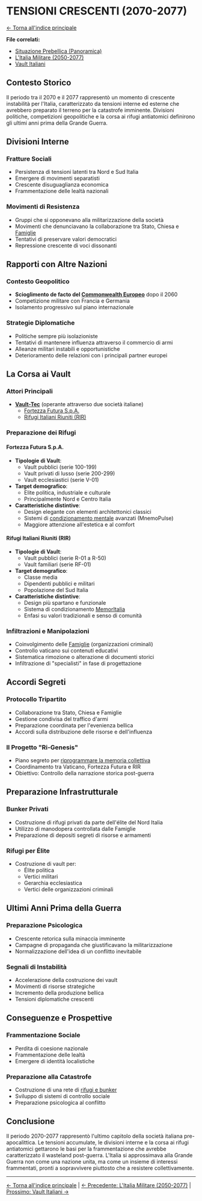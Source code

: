 # TENSIONI CRESCENTI (2070-2077)

[← Torna all'indice principale](../../01-Indice/01.0-indice-principale.md)

**File correlati:**
- [Situazione Prebellica (Panoramica)](../02-Storia/02.0-situazione-prebellica-panoramica.md)
- [L'Italia Militare (2050-2077)](../02-Storia/02.3-italia-militare.md)
- [Vault Italiani](../../09-Vault/09.0-vault-panoramica.md)

## Contesto Storico

Il periodo tra il 2070 e il 2077 rappresentò un momento di crescente instabilità per l'Italia, caratterizzato da tensioni interne ed esterne che avrebbero preparato il terreno per la catastrofe imminente. Divisioni politiche, competizioni geopolitiche e la corsa ai rifugi antiatomici definirono gli ultimi anni prima della Grande Guerra.

<a id="divisioni-interne"></a>
## Divisioni Interne

### Fratture Sociali
- Persistenza di tensioni latenti tra Nord e Sud Italia
- Emergere di movimenti separatisti
- Crescente disuguaglianza economica
- Frammentazione delle lealtà nazionali

### Movimenti di Resistenza
- Gruppi che si opponevano alla militarizzazione della società
- Movimenti che denunciavano la collaborazione tra Stato, Chiesa e [Famiglie](../05-Fazioni/05.5-famiglie.md)
- Tentativi di preservare valori democratici
- Repressione crescente di voci dissonanti

<a id="rapporti-internazionali"></a>
## Rapporti con Altre Nazioni

### Contesto Geopolitico
- **Scioglimento de facto del [Commonwealth Europeo](#commonwealth-europeo)** dopo il 2060
- Competizione militare con Francia e Germania
- Isolamento progressivo sul piano internazionale

<a id="commonwealth-europeo"></a>
### Strategie Diplomatiche
- Politiche sempre più isolazioniste
- Tentativi di mantenere influenza attraverso il commercio di armi
- Alleanze militari instabili e opportunistiche
- Deterioramento delle relazioni con i principali partner europei

<a id="la-corsa-ai-vault"></a>
## La Corsa ai Vault

### Attori Principali
- **[Vault-Tec](#vault-tec)** (operante attraverso due società italiane)
  - [Fortezza Futura S.p.A.](../02-Storia/02.3-italia-militare.md#fortezza-futura)
  - [Rifugi Italiani Riuniti (RIR)](../02-Storia/02.3-italia-militare.md#rifugi-italiani-riuniti)

<a id="vault-tec"></a>
### Preparazione dei Rifugi

#### Fortezza Futura S.p.A.
- **Tipologie di Vault**:
  - Vault pubblici (serie 100-199)
  - Vault privati di lusso (serie 200-299)
  - Vault ecclesiastici (serie V-01)
- **Target demografico**: 
  - Elite politica, industriale e culturale
  - Principalmente Nord e Centro Italia
- **Caratteristiche distintive**:
  - Design elegante con elementi architettonici classici
  - Sistemi di [condizionamento mentale](../../09-Vault/09.4-controllo-mentale.md) avanzati (MnemoPulse)
  - Maggiore attenzione all'estetica e al comfort

#### Rifugi Italiani Riuniti (RIR)
- **Tipologie di Vault**:
  - Vault pubblici (serie R-01 a R-50)
  - Vault familiari (serie RF-01)
- **Target demografico**:
  - Classe media
  - Dipendenti pubblici e militari
  - Popolazione del Sud Italia
- **Caratteristiche distintive**:
  - Design più spartano e funzionale
  - Sistema di condizionamento [MemorItalia](../../09-Vault/09.4-controllo-mentale.md)
  - Enfasi su valori tradizionali e senso di comunità

<a id="infiltrazioni-manipolazioni"></a>
### Infiltrazioni e Manipolazioni
- Coinvolgimento delle [Famiglie](../05-Fazioni/05.5-famiglie.md) (organizzazioni criminali)
- Controllo vaticano sui contenuti educativi
- Sistematica rimozione o alterazione di documenti storici
- Infiltrazione di "specialisti" in fase di progettazione

<a id="accordi-segreti"></a>
## Accordi Segreti

<a id="protocollo-tripartito"></a>
### Protocollo Tripartito
- Collaborazione tra Stato, Chiesa e Famiglie
- Gestione condivisa del traffico d'armi
- Preparazione coordinata per l'evenienza bellica
- Accordi sulla distribuzione delle risorse e dell'influenza

<a id="progetto-ri-genesis"></a>
### Il Progetto "Ri-Genesis"
- Piano segreto per [riprogrammare la memoria collettiva](../../09-Vault/09.4-controllo-mentale.md#progetto-ri-genesis)
- Coordinamento tra Vaticano, Fortezza Futura e RIR
- Obiettivo: Controllo della narrazione storica post-guerra

## Preparazione Infrastrutturale

### Bunker Privati
- Costruzione di rifugi privati da parte dell'élite del Nord Italia
- Utilizzo di manodopera controllata dalle Famiglie
- Preparazione di depositi segreti di risorse e armamenti

### Rifugi per Élite
- Costruzione di vault per:
  - Élite politica
  - Vertici militari
  - Gerarchia ecclesiastica
  - Vertici delle organizzazioni criminali

## Ultimi Anni Prima della Guerra

### Preparazione Psicologica
- Crescente retorica sulla minaccia imminente
- Campagne di propaganda che giustificavano la militarizzazione
- Normalizzazione dell'idea di un conflitto inevitabile

### Segnali di Instabilità
- Accelerazione della costruzione dei vault
- Movimenti di risorse strategiche
- Incremento della produzione bellica
- Tensioni diplomatiche crescenti

## Conseguenze e Prospettive

### Frammentazione Sociale
- Perdita di coesione nazionale
- Frammentazione delle lealtà
- Emergere di identità localistiche

### Preparazione alla Catastrofe
- Costruzione di una rete di [rifugi e bunker](../../09-Vault/09.2-tipologie-vault.md)
- Sviluppo di sistemi di controllo sociale
- Preparazione psicologica al conflitto

## Conclusione

Il periodo 2070-2077 rappresentò l'ultimo capitolo della società italiana pre-apocalittica. Le tensioni accumulate, le divisioni interne e la corsa ai rifugi antiatomici gettarono le basi per la frammentazione che avrebbe caratterizzato il wasteland post-guerra. L'Italia si approssimava alla Grande Guerra non come una nazione unita, ma come un insieme di interessi frammentati, pronti a sopravvivere piuttosto che a resistere collettivamente.

---

[← Torna all'indice principale](../../01-Indice/01.0-indice-principale.md) | [← Precedente: L'Italia Militare (2050-2077)](../02-Storia/02.3-italia-militare.md) | [Prossimo: Vault Italiani →](../../09-Vault/09.0-vault-panoramica.md)